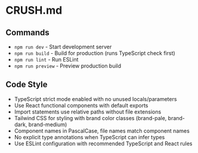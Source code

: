 # CRUSH.md

## Commands
- `npm run dev` - Start development server
- `npm run build` - Build for production (runs TypeScript check first)
- `npm run lint` - Run ESLint
- `npm run preview` - Preview production build

## Code Style
- TypeScript strict mode enabled with no unused locals/parameters
- Use React functional components with default exports
- Import statements use relative paths without file extensions
- Tailwind CSS for styling with brand color classes (brand-pale, brand-dark, brand-medium)
- Component names in PascalCase, file names match component names
- No explicit type annotations when TypeScript can infer types
- Use ESLint configuration with recommended TypeScript and React rules